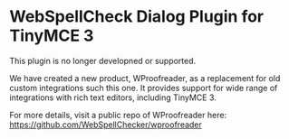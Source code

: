 # WebSpellCheck Dialog Plugin for TinyMCE 3

This plugin is no longer developned or supported.

We have created a new product, WProofreader, as a replacement for old custom integrations such this one. It provides support for wide range of integrations with rich text editors, including TinyMCE 3. 

For more details, visit a public repo of WProofreader here: https://github.com/WebSpellChecker/wproofreader
